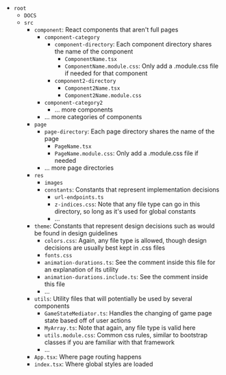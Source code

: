 - `root`
    - `DOCS`
    - `src`
        - `component`: React components that aren't full pages
            - `component-category`
                - `component-directory`: Each component directory shares the name of the component
                    - `ComponentName.tsx`
                    - `ComponentName.module.css`: Only add a .module.css file if needed for that component
                - `component2-directory`
                    - `Component2Name.tsx`
                    - `Component2Name.module.css`
            - `component-category2`
                - ... more components
            - ... more categories of components
        - `page`
            - `page-directory`: Each page directory shares the name of the page
                - `PageName.tsx`
                - `PageName.module.css`: Only add a .module.css file if needed
            - ... more page directories
        - `res`
            - `images`
            - `constants`: Constants that represent implementation decisions
                - `url-endpoints.ts`
                - `z-indices.css`: Note that any file type can go in this directory, so long as it's used for global constants
                - ...
        - `theme`: Constants that represent design decisions such as would be found in design guidelines
            - `colors.css`: Again, any file type is allowed, though design decisions are usually best kept in .css files
            - `fonts.css`
            - `animation-durations.ts`: See the comment inside this file for an explanation of its utility
            - `animation-durations.include.ts`: See the comment inside this file
            - ...
        - `utils`: Utility files that will potentially be used by several components
            - `GameStateMediator.ts`: Handles the changing of game page state based off of user actions
            - `MyArray.ts`: Note that again, any file type is valid here
            - `utils.module.css`: Common css rules, similar to bootstrap classes if you are familiar with that framework
            - ...
        - `App.tsx`: Where page routing happens
        - `index.tsx`: Where global styles are loaded
